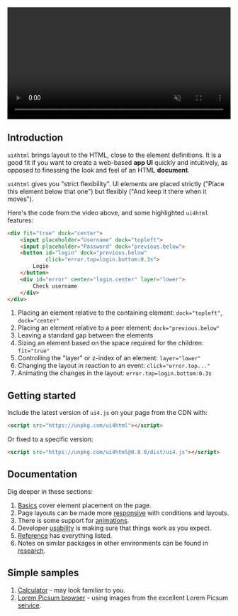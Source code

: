 <video controls="" muted="" loop="" autoplay="" width="100%">
    <source src="intro.mp4" type="video/mp4">
</video>

## Introduction

`ui4html` brings layout to the HTML,  close to the element definitions. It is a good fit if you want
to create a web-based **app UI** quickly and intuitively, as opposed to finessing the look and feel
of an HTML **document**.

`ui4html` gives you "strict flexibility". UI elements are placed strictly ("Place this element
below that one") but flexibly ("And keep it there when it moves"). 

Here's the code from the video above, and some highlighted `ui4html` features:

```html
<div fit="true" dock="center">
    <input placeholder="Username" dock="topleft">
    <input placeholder="Password" dock="previous.below">
    <button id="login" dock="previous.below"
            click="error.top=login.bottom:0.3s">
        Login
    </button>
    <div id="error" center="login.center" layer="lower">
        Check username
    </div>
</div>
```

1. Placing an element relative to the containing element: `dock="topleft"`, `dock="center"`
2. Placing an element relative to a peer element: `dock="previous.below"`
3. Leaving a standard gap between the elements
4. Sizing an element based on the space required for the children: `fit="true"`
5. Controlling the "layer" or z-index of an element: `layer="lower"`
6. Changing the layout in reaction to an event: `click="error.top..."`
7. Animating the changes in the layout: `error.top=login.bottom:0.3s`

## Getting started

Include the latest version of `ui4.js` on your page from the CDN with:

```html
<script src="https://unpkg.com/ui4html"></script>
```

Or fixed to a specific version:

```html
<script src="https://unpkg.com/ui4html@0.8.0/dist/ui4.js"></script>
```

## Documentation

Dig deeper in these sections:

1. [Basics](01-BASICS) cover element placement on the page.
2. Page layouts can be made more [responsive](02-RESPONSIVE) with conditions and layouts.
3. There is some support for [animations](03-ANIMATION).
4. Developer [usability](04-USABILITY) is making sure that things work as you expect.
5. [Reference](05-REFERENCE) has everything listed.
6. Notes on similar packages in other environments can be found in [research](06-RESEARCH).

## Simple samples

1. [Calculator](demos/calculator.html) - may look familiar to you.
2. [Lorem Picsum browser](demos/lorem_picsum_browser.html) - using images from the excellent
   Lorem Picsum [service](https://picsum.photos).
